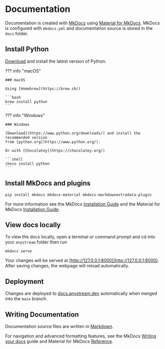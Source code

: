 # Documentation

Documentation is created with [MkDocs](https://www.mkdocs.org/)
using [Material for MkDocs](https://squidfunk.github.io/mkdocs-material/). MkDocs is configured with `mkdocs.yml` and
documentation source is stored in the `docs` folder.

## Install Python

[Download](https://www.python.org/downloads/) and install the latest version of Python.

??? info "macOS"

    ### macOS
    
    Using [Homebrew](https://brew.sh/)
    
    ```bash
    brew install python
    ```

??? info "Windows"

    ### Windows
    
    [Download](https://www.python.org/downloads/) and install the recommended version
    from [python.org](https://www.python.org/).
    
    Or with [Chocolatey](https://chocolatey.org/)
    
    ```shell
    choco install python
    ```

## Install MkDocs and plugins

```shell
pip install mkdocs mkdocs-material mkdocs-markdownextradata-plugin
```

For more information see the MkDocs [Installation Guide](https://www.mkdocs.org/getting-started/#installation) and the
Material for MkDocs [Installation Guide](https://squidfunk.github.io/mkdocs-material/getting-started/#with-pip).

## View docs locally

To view the docs locally, open a terminal or command prompt and cd into your `anystream` folder then run

```shell
mkdocs serve
```

Your changes will be served at [http://127.0.0.1:8000](http://127.0.0.1:8000). After saving changes, the webpage will
reload automatically.

## Deployment

Changes are deployed to [docs.anystream.dev](https://docs.anystream.dev/) automatically when merged into the `main`
branch.

## Writing Documentation

Documentation source files are written in [Markdown](https://www.markdownguide.org/).

For navigation and advanced formatting features, see the
MkDocs [Writing your docs](https://www.mkdocs.org/user-guide/writing-your-docs/) guide and Material for
MkDocs [Reference](https://squidfunk.github.io/mkdocs-material/reference/).
